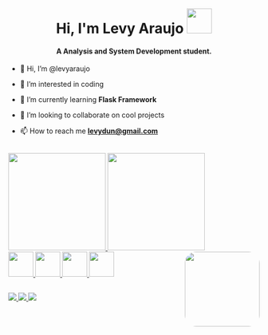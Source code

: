 <div>
  <h1 align="center">Hi, I'm Levy Araujo <img src="https://media2.giphy.com/media/LOnt6uqjD9OexmQJRB/200w.gif" width="50"></h1>
  <h4 align="center">A Analysis and System Development student.</h3>

  - 👋 Hi, I’m @levyaraujo

  - 👀 I’m interested in coding

  - 🌱 I’m currently learning **Flask Framework**

  - 💞️ I’m looking to collaborate on cool projects

  - 📫 How to reach me **levydun@gmail.com**
  
  
</div>

## 

<div align="left">
  <a href="https://github.com/levyaraujo">
  <img height="195em" src="https://github-readme-stats.vercel.app/api?username=levyaraujo&show_icons=true&theme=nightowl">
  <img height="195em" src="https://github-readme-stats.vercel.app/api/top-langs/?username=levyaraujo&langs_count=8&theme=nightowl"/>
</div>

<div>
  <img height="50" width="50" src="https://cdn.jsdelivr.net/gh/devicons/devicon/icons/python/python-original.svg" />
  <img height="50" width="50" src="https://cdn.jsdelivr.net/gh/devicons/devicon/icons/css3/css3-original.svg" />
  <img height="50" width="50" src="https://cdn.jsdelivr.net/gh/devicons/devicon/icons/html5/html5-original.svg" />
  <img height="50" width="50" src="https://cdn.jsdelivr.net/gh/devicons/devicon/icons/git/git-original.svg" />
  <img align="right" style="border-radius: 15%;" width="150em" height="150em" src="https://media2.giphy.com/media/X8Vx8K7fv54g9jMWQ5/giphy.gif">
</div>

##

<div>
  <a href="mailto:levydun@gmail.com" target="_blanck"> <img src="https://img.shields.io/badge/Gmail-D14836?style=for-the-badge&logo=gmail&logoColor=white" /> </a>
  <a href="https://www.instagram.com/_levyaraujo/" target="_blank"> <img src="https://img.shields.io/badge/Instagram-E4405F?style=for-the-badge&logo=instagram&logoColor=white"     /> </a>
  <a heref=""> <img src="https://img.shields.io/badge/LinkedIn-0077B5?style=for-the-badge&logo=linkedin&logoColor=white"> </a>
</div>
